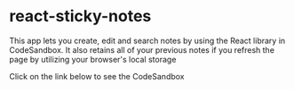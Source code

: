 # react-sticky-notes
This app lets you create, edit and search notes by using the React library in CodeSandbox. It also retains all of your previous notes if you refresh the page by utilizing your browser's local storage

Click on the link below to see the CodeSandbox
